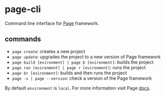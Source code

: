 # page-cli
Command line interface for [Page](https://github.com/Guseyn/page) framework.

## commands

* `page create`: creates a new project
* `page update`: upgrades the project to a new version of Page framework
* `page build [evironment] | page b [evironment]`: builds the project
* `page run [evironment] | page r [evironment]`: runs the project
* `page br [evironment]`: builds and then runs the project
* `page -v | page --version`: check a version of the Page framework

By default `environment` is `local`. For more information visit Page [docs](https://github.com/Guseyn/page).
